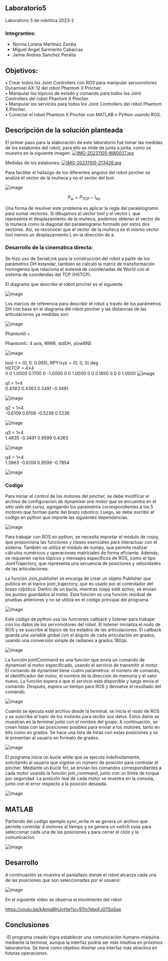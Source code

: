 ## Laboratorio5
Laboratorio 5 de robótica 2023-2

### Integrantes: 
- Norma Lorena Martinez Zavala
- Miguel Angel Sarmiento Cabarcas
- Jaime Andres Sanchez Peralta

## Objetivos:
• Crear todos los Joint Controllers con ROS para manipular servomotores Dynamixel AX-12 del robot Phantom X Pincher. <br>
• Manipular los tópicos de estado y comando para todos los Joint Controllers del robot Phantom X Pincher. <br>
• Manipular los servicios para todos los Joint Controllers del robot Phantom X Pincher. <br>
• Conectar el robot Phantom X Pincher con MATLAB o Python usando ROS. <br>

## Descripción de la solución planteada
El primer paso para la elaboración de este laboratorio fué tomar las medidas de los estabones del robot, para ello se mide de junta a junta, como se muestra en la siguiente imagen:
[![IMG-20231105-WA0037.jpg](https://i.postimg.cc/3wGRwpRx/IMG-20231105-WA0037.jpg)](https://postimg.cc/CZFYPRk3)

Medidas de los eslabones:
[![IMG-20231105-213426.jpg](https://i.postimg.cc/RZcyVZmz/IMG-20231105-213426.jpg)](https://postimg.cc/hXtp2ghC)

Para facilitar el hallazgo de los diferentes angulos del robot pincher se analiza el vector de la muñeca y no el vector del tool.

![image](https://github.com/jasp311/Laboratorio_5/assets/47614570/9c773d14-1cf8-4869-b974-c6a3810e9783)

$$ P_{w} = P_{TCP} - I_{4a} $$

Una forma de resolver este problema es aplicar la regla del paralelogramo para sumar vectores. Si dibujamos el vector tool y el vector L que representa el desplazamiento de la muñeca, podemos obtener el vector de la muñeca como la diagonal del paralelogramo formado por estos dos vectores. Así, se reconocer que el vector de la muñeca es el mismo vector tool menos un desplazamiento L en la dirección de a.


### Desarrollo de la cinemática directa:
  Se hizo uso de SerialLink para la construcción del robot a partir de los parámetros DH estandar, también se calculó la matriz de transformación homogenea que relaciona el sistema de coordenadas de World con el sistema de coordendas del TCP (H0TCP).

El diagrama que describe el robot pincher es el siguiente

![image](https://github.com/misarmientoc/Robotica_lab4/assets/47614570/6162ab67-abc2-4dc4-8b96-21609a8b636e)

Los marcos de referencia para describir el robot a través de los parámetros DH con base en el diagrama del robot pincher y las distancias de las articulaciones ya medidas son:

![image](https://github.com/misarmientoc/Robotica_lab4/assets/47614570/c49ea090-709e-4f3c-8de1-5d870d302a63)

   
PhantomII = 
 
PhantomII:: 4 axis, RRRR, stdDH, slowRNE    

![image](https://github.com/misarmientoc/Robotica_lab4/assets/66492359/843327aa-e4e1-46a6-a2d1-cabc713166d0)

tool:    t = (0, 0, 0.065), RPY/xyz = (0, 0, 0) deg              
H0TCP = 4×4    
         0         0    1.0000    0.1700
         0   -1.0000         0         0
    1.0000         0         0    0.1850
         0         0         0    1.0000
![image](https://github.com/misarmientoc/Robotica_lab4/assets/66492359/ff1c7bb9-377d-452d-9310-5b32cccaa4ff)

q1 = 1×4    
    0.4363    0.4363    0.3491   -0.3491

![image](https://github.com/misarmientoc/Robotica_lab4/assets/66492359/e0d103f8-926c-4bb7-a70d-9254cd78d199)

q2 = 1×4    
   -0.6109    0.6109   -0.5236    0.5236

![image](https://github.com/misarmientoc/Robotica_lab4/assets/66492359/237de157-f726-470d-93ea-dac8150d4ea1)

q3 = 1×4    
    1.4835   -0.3491    0.9599    0.4363

![image](https://github.com/misarmientoc/Robotica_lab4/assets/66492359/680b1cc3-031e-4e9c-a35e-d972ffa991c5)

q4 = 1×4    
    1.3963   -0.6109    0.9599   -0.7854

![image](https://github.com/misarmientoc/Robotica_lab4/assets/66492359/eaf9adae-992d-462c-97e7-76bd1df93aa4)

### Codigo
Para iniciar el control de los motores del pincher, se debe modificar el archivo de configuracion de dynamixel one motor que se encuentra en el sitio web del curso, agregando los parametros correspondientes a los 5 motores que forman parte del brazo robotico. Luego, se debe escribir el codigo en python que importe las siguientes dependencias.

![image](https://github.com/misarmientoc/Robotica_lab4/assets/47614570/958b992b-c6d7-441f-a657-740494cdee87)

Para trabajar con ROS en python, se necesita importar el módulo de rospy, que proporciona las funciones y clases esenciales para interactuar con el sistema. También se utiliza el módulo de numpy, que permite realizar cálculos numéricos y operaciones matriciales de forma eficiente. Además, se requieren varios tópicos y mensajes específicos de ROS, como el tipo JointTrajectory, que representa una secuencia de posiciones y velocidades de las articulaciones.

La función Join_publisher se encarga de crear un objeto Publisher que publica en el tópico joint_trajectory, que es usado por el controlador del brazo robótico. Dentro de un bucle, mientras rospy esté activo, se envían los puntos guardados al motor. Esta función es una función residual de pruebas anteriores y no se utiliza en el código principal del programa.

![image](https://github.com/misarmientoc/Robotica_lab4/assets/47614570/ba88d020-1ab9-424c-a642-13c2025a69a1)

Este código de python usa las funciones callback y listener para trabajar con los datos de los servomotores del robot. El listener inicializa el nodo de ROS y se suscribe al tópico de los estados de las articulaciones. El callback guarda una variable global con el ángulo de cada articulación en grados, usando una conversión simple de radianes a grados 180/pi.

![image](https://github.com/misarmientoc/Robotica_lab4/assets/47614570/3d024ba0-7000-4a51-9198-30e1567ef9ab)

La función jointCommand es una función que envía un comando de dynamixel al motor especificado, usando el servicio de transmitir al motor. El comando de dynamixel tiene cuatro parámetros: el número de comando, el identificador del motor, el nombre de la dirección de memoria y el valor nuevo. La función espera a que el servicio esté disponible y luego envía el comando. Después, espera un tiempo para ROS y devuelve el resultado del comando.

![image](https://github.com/misarmientoc/Robotica_lab4/assets/47614570/33878b69-5e9c-4a71-95d5-8dc469c4f5b9)

Cuando se ejecuta este archivo desde la terminal, se inicia el nodo de ROS y se suscribe al topic de los motores para recibir sus datos. Estos datos se muestran en la terminal junto con el nombre del grupo. A continuación, se crean listas con las posiciones posibles para enviar a los motores, tanto en bits como en grados. Se hace una lista de listas con estas posiciones y se le presentan al usuario en formato de grados.

![image](https://github.com/misarmientoc/Robotica_lab4/assets/47614570/9c6f4692-7118-4b62-ac13-b16f3b355628)

El programa inicia un bucle while que se ejecuta indefinidamente, solicitando al usuario que ingrese un número de posición para controlar el pincher. Mediante un bucle for, se envían los comandos correspondientes a cada motor usando la función join_command, junto con un límite de torque por seguridad. La posición real de cada motor se muestra en la consola, junto con el error respecto a la posición deseada.

![image](https://github.com/misarmientoc/Robotica_lab4/assets/47614570/d73783f0-8dd3-49e4-95fb-688f516ae5c5)

## MATLAB

Partiendo del codigo ejemplo sync_write.m se genera un archivo que permite controlar 4  motores al tiempo y se genera un switch case para seleccionar cada una de las posiciones y para cerrar el ciclo  y la comunicacion.

![image](https://github.com/misarmientoc/Robotica_lab4/assets/47614570/6fda32ef-cdd8-42ed-a904-42a767216e08)



## Desarrollo

A continuación se muestra el pantallazo donde el robot alcanza cada una de las posiciones que son seleccionadas por el usuario:

![image](https://github.com/misarmientoc/Robotica_lab4/assets/47614570/417cc620-1d4d-4786-a331-3a7a1c268bd7)

En el siguiente video se observa el movimiento del robot

https://youtu.be/kAmjaRHJvHw?si=97m7ebpFJ07SqSqx

## Conclusiones

-El programa creado logra establecer una comunicación humano-máquina mediante la terminal, aunque la interfaz podría ser más intuitiva en próximos laboratorios. Se tiene como objetivo diseñar una interfaz más atractiva en futuras operaciones.
